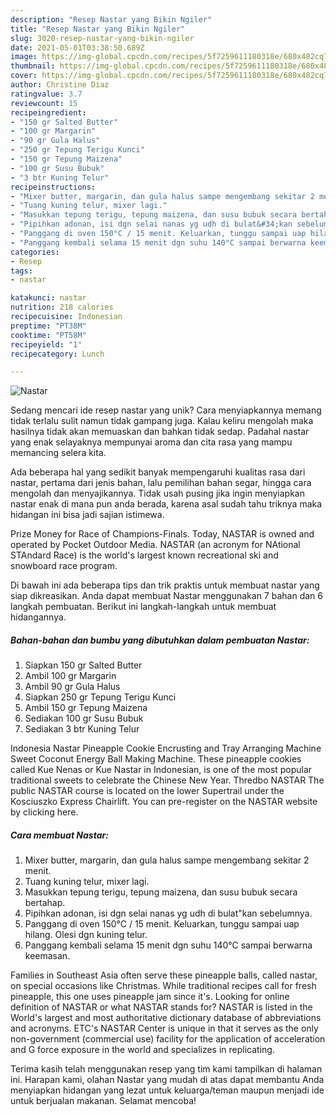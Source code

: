 ```yaml
---
description: "Resep Nastar yang Bikin Ngiler"
title: "Resep Nastar yang Bikin Ngiler"
slug: 3020-resep-nastar-yang-bikin-ngiler
date: 2021-05-01T03:38:50.689Z
image: https://img-global.cpcdn.com/recipes/5f7259611180318e/680x482cq70/nastar-foto-resep-utama.jpg
thumbnail: https://img-global.cpcdn.com/recipes/5f7259611180318e/680x482cq70/nastar-foto-resep-utama.jpg
cover: https://img-global.cpcdn.com/recipes/5f7259611180318e/680x482cq70/nastar-foto-resep-utama.jpg
author: Christine Diaz
ratingvalue: 3.7
reviewcount: 15
recipeingredient:
- "150 gr Salted Butter"
- "100 gr Margarin"
- "90 gr Gula Halus"
- "250 gr Tepung Terigu Kunci"
- "150 gr Tepung Maizena"
- "100 gr Susu Bubuk"
- "3 btr Kuning Telur"
recipeinstructions:
- "Mixer butter, margarin, dan gula halus sampe mengembang sekitar 2 menit."
- "Tuang kuning telur, mixer lagi."
- "Masukkan tepung terigu, tepung maizena, dan susu bubuk secara bertahap."
- "Pipihkan adonan, isi dgn selai nanas yg udh di bulat&#34;kan sebelumnya."
- "Panggang di oven 150°C / 15 menit. Keluarkan, tunggu sampai uap hilang. Olesi dgn kuning telur."
- "Panggang kembali selama 15 menit dgn suhu 140°C sampai berwarna keemasan."
categories:
- Resep
tags:
- nastar

katakunci: nastar 
nutrition: 218 calories
recipecuisine: Indonesian
preptime: "PT38M"
cooktime: "PT58M"
recipeyield: "1"
recipecategory: Lunch

---
```



![Nastar](https://img-global.cpcdn.com/recipes/5f7259611180318e/680x482cq70/nastar-foto-resep-utama.jpg)

Sedang mencari ide resep nastar yang unik? Cara menyiapkannya memang tidak terlalu sulit namun tidak gampang juga. Kalau keliru mengolah maka hasilnya tidak akan memuaskan dan bahkan tidak sedap. Padahal nastar yang enak selayaknya mempunyai aroma dan cita rasa yang mampu memancing selera kita.

Ada beberapa hal yang sedikit banyak mempengaruhi kualitas rasa dari nastar, pertama dari jenis bahan, lalu pemilihan bahan segar, hingga cara mengolah dan menyajikannya. Tidak usah pusing jika ingin menyiapkan nastar enak di mana pun anda berada, karena asal sudah tahu triknya maka hidangan ini bisa jadi sajian istimewa.

Prize Money for Race of Champions-Finals. Today, NASTAR is owned and operated by Pocket Outdoor Media. NASTAR (an acronym for NAtional STAndard Race) is the world&#39;s largest known recreational ski and snowboard race program.


Di bawah ini ada beberapa tips dan trik praktis untuk membuat nastar yang siap dikreasikan. Anda dapat membuat Nastar menggunakan 7 bahan dan 6 langkah pembuatan. Berikut ini langkah-langkah untuk membuat hidangannya.

<!--inarticleads1-->

##### Bahan-bahan dan bumbu yang dibutuhkan dalam pembuatan Nastar:

1. Siapkan 150 gr Salted Butter
1. Ambil 100 gr Margarin
1. Ambil 90 gr Gula Halus
1. Siapkan 250 gr Tepung Terigu Kunci
1. Ambil 150 gr Tepung Maizena
1. Sediakan 100 gr Susu Bubuk
1. Sediakan 3 btr Kuning Telur


Indonesia Nastar Pineapple Cookie Encrusting and Tray Arranging Machine Sweet Coconut Energy Ball Making Machine. These pineapple cookies called Kue Nenas or Kue Nastar in Indonesian, is one of the most popular traditional sweets to celebrate the Chinese New Year. Thredbo NASTAR The public NASTAR course is located on the lower Supertrail under the Kosciuszko Express Chairlift. You can pre-register on the NASTAR website by clicking here. 

<!--inarticleads2-->

##### Cara membuat Nastar:

1. Mixer butter, margarin, dan gula halus sampe mengembang sekitar 2 menit.
1. Tuang kuning telur, mixer lagi.
1. Masukkan tepung terigu, tepung maizena, dan susu bubuk secara bertahap.
1. Pipihkan adonan, isi dgn selai nanas yg udh di bulat&#34;kan sebelumnya.
1. Panggang di oven 150°C / 15 menit. Keluarkan, tunggu sampai uap hilang. Olesi dgn kuning telur.
1. Panggang kembali selama 15 menit dgn suhu 140°C sampai berwarna keemasan.


Families in Southeast Asia often serve these pineapple balls, called nastar, on special occasions like Christmas. While traditional recipes call for fresh pineapple, this one uses pineapple jam since it&#39;s. Looking for online definition of NASTAR or what NASTAR stands for? NASTAR is listed in the World&#39;s largest and most authoritative dictionary database of abbreviations and acronyms. ETC&#39;s NASTAR Center is unique in that it serves as the only non-government (commercial use) facility for the application of acceleration and G force exposure in the world and specializes in replicating. 

Terima kasih telah menggunakan resep yang tim kami tampilkan di halaman ini. Harapan kami, olahan Nastar yang mudah di atas dapat membantu Anda menyiapkan hidangan yang lezat untuk keluarga/teman maupun menjadi ide untuk berjualan makanan. Selamat mencoba!
